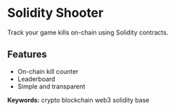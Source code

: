 # Solidity Shooter

Track your game kills on-chain using Solidity contracts.

## Features
- On-chain kill counter  
- Leaderboard  
- Simple and transparent  

**Keywords:** crypto blockchain web3 solidity base
